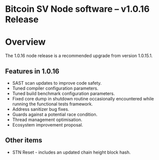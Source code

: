 # Bitcoin SV Node software – v1.0.16 Release


Overview
========

The 1.0.16 node release is a recommended upgrade from version 1.0.15.1.


Features in 1.0.16
--------------------

* SAST scan updates to improve code safety.
* Tuned compiler configuration parameters.
* Tuned build benchmark configuration parameters.
* Fixed core dump in shutdown routine occasionally encountered while running the functional tests framework.
* Address sanitizer bug fixes.
* Guards against a potential race condition.
* Thread management optimisation.
* Ecosystem improvement proposal.


Other items
-----------

* STN Reset - includes an updated chain height block hash.

